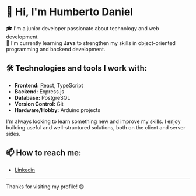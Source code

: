 # 👋 Hi, I'm Humberto Daniel

🎓 I'm a junior developer passionate about technology and web development.  
🚀 I'm currently learning **Java** to strengthen my skills in object-oriented programming and backend development.

## 🛠 Technologies and tools I work with:

-   **Frontend:** React, TypeScript
-   **Backend:** Express.js
-   **Database:** PostgreSQL
-   **Version Control:** Git
-   **Hardware/Hobby:** Arduino projects

I'm always looking to learn something new and improve my skills. I enjoy building useful and well-structured solutions, both on the client and server sides.

## 📫 How to reach me:

-   [Linkedin](https://www.linkedin.com/in/humberto-daniel-perez-ram%C3%ADrez-aa85112a6/)

---

Thanks for visiting my profile! 😄
